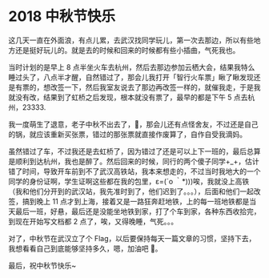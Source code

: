 # 2018 中秋节快乐

这几天一直在外面浪，有点儿累，去武汉找同学玩儿，第一次去那边，所以有些地方还是挺好玩儿的。就是去的时候和回来的时候都有些小插曲，气死我也。

当时计划的是早上 8 点半坐火车去杭州，然后去那边参加云栖大会，结果我特么睡过头了，八点半才醒，自然错过了，那会儿我打开「智行火车票」瞅了瞅发现还是有票的，想改签一下，然后我室友说去了那边再改签一样的，就催我走，于是我就没有改，结果到了虹桥之后发现，根本就没有票了，最早的都是下午 5 点去杭州，23333.

我一度萌生了退意，老子中秋不出去了，😤，那会儿还有点怪舍友，不过还是自己的锅，就应该重新买张票，错过的那张票就直接作废算了，自作自受我滴妈。

虽然错过了车，不过我还是去虹桥了，因为错过了还是可以上下一班的，最后总算是顺利到达杭州，我也是醉了。然后回来的时候，同行的两个傻子同学+\_+，估计错了时间，导致开车前到不了武汉高铁站，我本来想走的，不过当时我地大的一个同学的身份证啊，学生证啊这些都在我的包里，ε=(´ο ｀\*)))唉，我就没上高铁（我和他们分开到的武汉站，我先准时到了，他们迟到了。。。），后面和他们一起改签，搞到晚上 11 点才到上海，接着又是一路狂奔赶地铁，上的每一班地铁都是当天最后一班，好悬，最后还是没能坐地铁到家，打了个车到家，各种东西收拾完，到现在开始写文档都 2 点了，唉，又得晚睡，气死。。。

对了，中秋节在武汉立了个 Flag，以后要保持每天一篇文章的习惯，坚持下去，我想看看自己到底能够坚持多久，嗯，加油吧 💪。

最后，祝中秋节快乐~

